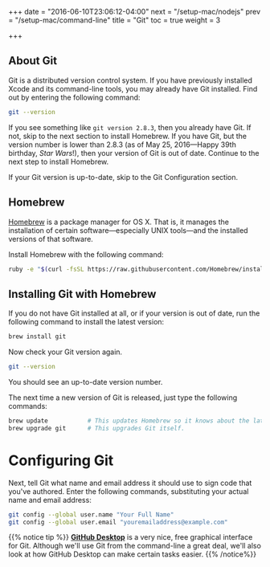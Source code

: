 +++
date = "2016-06-10T23:06:12-04:00"
next = "/setup-mac/nodejs"
prev = "/setup-mac/command-line"
title = "Git"
toc = true
weight = 3

+++

## About Git

Git is a distributed version control system. If you have previously installed Xcode and its command-line tools, you may already have Git installed. Find out by entering the following command:

```zsh
git --version
```

If you see something like `git version 2.8.3`, then you already have Git. If not, skip to the next section to install Homebrew. If you have Git, but the version number is lower than 2.8.3 (as of May 25, 2016—Happy 39th birthday, _Star Wars_!), then your version of Git is out of date. Continue to the next step to install Homebrew.

If your Git version is up-to-date, skip to the Git Configuration section.

## Homebrew

[Homebrew](http://brew.sh) is a package manager for OS X. That is, it manages the installation of certain software—especially UNIX tools—and the installed versions of that software.

Install Homebrew with the following command:

```zsh
ruby -e "$(curl -fsSL https://raw.githubusercontent.com/Homebrew/install/master/install)"
```

## Installing Git with Homebrew

If you do not have Git installed at all, or if your version is out of date, run the following command to install the latest version:

```zsh
brew install git
```

Now check your Git version again.

```zsh
git --version
```

You should see an up-to-date version number.

The next time a new version of Git is released, just type the following commands:

```zsh
brew update           # This updates Homebrew so it knows about the latest versions.
brew upgrade git      # This upgrades Git itself.
```

# Configuring Git

Next, tell Git what name and email address it should use to sign code that you've authored. Enter the following commands, substituting your actual name and email address:

```zsh
git config --global user.name "Your Full Name"
git config --global user.email "youremailaddress@example.com"
```

{{% notice tip %}}
**[GitHub Desktop](https://desktop.github.com/)** is a very nice, free graphical interface for Git. Although we'll use Git from the command-line a great deal, we'll also look at how GitHub Desktop can make certain tasks easier.
{{% /notice%}}
